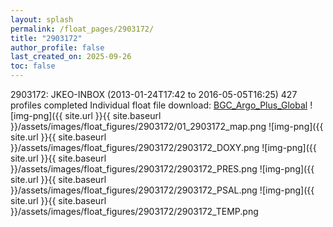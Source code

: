 ```yaml
---
layout: splash
permalink: /float_pages/2903172/
title: "2903172"
author_profile: false
last_created_on: 2025-09-26
toc: false
---
```

 
2903172: JKEO-INBOX (2013-01-24T17:42 to 2016-05-05T16:25)
427 profiles completed
Individual float file download: [BGC_Argo_Plus_Global](https://ftp.soest.hawaii.edu/bgc_argo_plus/Individual_Floats/outliers_removed/2903172_Sprof_processed.nc)
![img-png]({{ site.url }}{{ site.baseurl }}/assets/images/float_figures/2903172/01_2903172_map.png
![img-png]({{ site.url }}{{ site.baseurl }}/assets/images/float_figures/2903172/2903172_DOXY.png
![img-png]({{ site.url }}{{ site.baseurl }}/assets/images/float_figures/2903172/2903172_PRES.png
![img-png]({{ site.url }}{{ site.baseurl }}/assets/images/float_figures/2903172/2903172_PSAL.png
![img-png]({{ site.url }}{{ site.baseurl }}/assets/images/float_figures/2903172/2903172_TEMP.png
